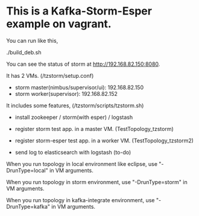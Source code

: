 This is a Kafka-Storm-Esper example on vagrant.
=====================================

You can run like this,

./build_deb.sh

You can see the status of storm at http://192.168.82.150:8080.

It has 2 VMs. (/tzstorm/setup.conf)

- storm master(nimbus/supervisor/ui): 192.168.82.150
- storm worker(supervisor): 192.168.82.152

It includes some features, (/tzstorm/scripts/tzstorm.sh)

- install zookeeper / storm(with esper) / logstash
- register storm test app. in a master VM. (TestTopology_tzstorm)
- register storm-esper test app. in a worker VM. (TestTopology_tzstorm2)

- send log to elasticsearch with logstash (to-do)

When you run topology in local environment like eclipse, use "-DrunType=local" in VM arguments.

When you run topology in storm environment, use "-DrunType=storm" in VM arguments.

When you run topology in kafka-integrate environment, use "-DrunType=kafka" in VM arguments.


